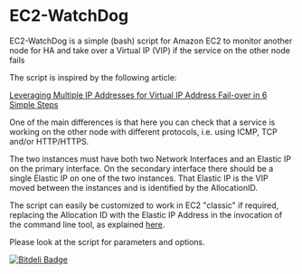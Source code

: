 EC2-WatchDog
============

EC2-WatchDog is a simple (bash) script for Amazon EC2 to monitor another node for HA and take over a Virtual IP (VIP) if the service on the other node fails

The script is inspired by the following article:

[Leveraging Multiple IP Addresses for Virtual IP Address Fail-over in 6 Simple Steps](http://aws.amazon.com/articles/2127188135977316)

One of the main differences is that here you can check that a service is working on the other node with different protocols, i.e. using ICMP, TCP and/or HTTP/HTTPS.

The two instances must have both two Network Interfaces and an Elastic IP on the primary interface.
On the secondary interface there should be a single Elastic IP on one of the two instances.
That Elastic IP is the VIP moved between the instances and is identified by the AllocationID.

The script can easily be customized to work in EC2 "classic" if required,
replacing the Allocation ID with the Elastic IP Address in the invocation of the command line tool, as explained
[here](http://docs.aws.amazon.com/AWSEC2/latest/CommandLineReference/ApiReference-cmd-AssociateAddress.html).

Please look at the script for parameters and options.


[![Bitdeli Badge](https://d2weczhvl823v0.cloudfront.net/danilop/ec2-watchdog/trend.png)](https://bitdeli.com/free "Bitdeli Badge")

